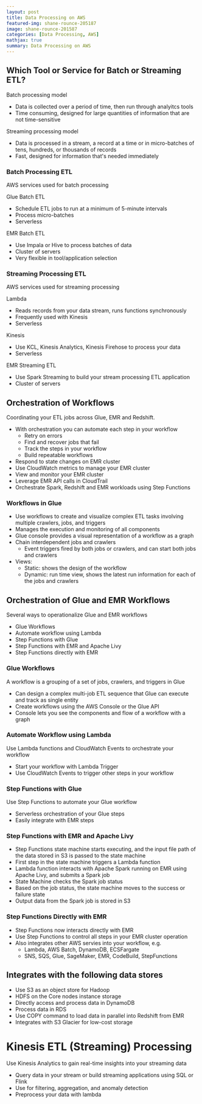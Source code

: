 ```yaml
---
layout: post
title: Data Processing on AWS
featured-img: shane-rounce-205187
image: shane-rounce-201587
categories: [Data Processing, AWS]
mathjax: true
summary: Data Processing on AWS
---
```



## Which Tool or Service for Batch or Streaming ETL?

Batch processing model
- Data is collected over a period of time, then run through analyitcs tools
- Time consuming, designed for large quantities of information that are not time-sensitive

Streaming processing model
- Data is processed in a stream, a record at a time or in micro-batches of tens, hundreds, or thousands of records
- Fast, designed for information that's needed immediately

### Batch Processing ETL

AWS services used for batch processing

Glue Batch ETL
- Schedule ETL jobs to run at a minimum of 5-minute intervals
- Process micro-batches
- Serverless

EMR Batch ETL
- Use Impala or Hive to process batches of data
- Cluster of servers
- Very flexible in tool/application selection

### Streaming Processing ETL

AWS services used for streaming processing

Lambda
- Reads records from your data stream, runs functions synchronously
- Frequently used with Kinesis
- Serverless

Kinesis
- Use KCL, Kinesis Analytics, Kinesis Firehose to process your data
- Serverless

EMR Streaming ETL
- Use Spark Streaming to build your stream processing ETL application
- Cluster of servers

## Orchestration of Workflows

Coordinating your ETL jobs across Glue, EMR and Redshift.
- With orchestration you can automate each step in your workflow
  - Retry on errors
  - Find and recover jobs that fail
  - Track the steps in your workflow
  - Build repeatable workflows
- Respond to state changes on EMR cluster
- Use CloudWatch metrics to manage your EMR cluster
- View and monitor your EMR cluster
- Leverage EMR API calls in CloudTrail
- Orchestrate Spark, Redshift and EMR workloads using Step Functions


### Workflows in Glue

- Use workflows to create and visualize complex ETL tasks involving multiple crawlers, jobs, and triggers
- Manages the execution and monitoring of all components
- Glue console provides a visual representation of a workflow as a graph
- Chain interdependent jobs and crawlers
  - Event triggers fired by both jobs or crawlers, and can start both jobs and crawlers
- Views:
  - Static: shows the design of the workflow
  - Dynamic: run time view, shows the latest run information for each of the jobs and crawlers

## Orchestration of Glue and EMR Workflows
Several ways to operationalize Glue and EMR workflows
- Glue Workflows
- Automate workflow using Lambda
- Step Functions with Glue
- Step Functions with EMR and Apache Livy
- Step Functions directly with EMR

### Glue Workflows

A workflow is a grouping of a set of jobs, crawlers, and triggers in Glue
- Can design a complex multi-job ETL sequence that Glue can execute and track as single entity
- Create workflows using the AWS Console or the Glue API
- Console lets you see the components and flow of a workflow with a graph

### Automate Workflow using Lambda

Use Lambda functions and CloudWatch Events to orchestrate your workflow
- Start your workflow with Lambda Trigger
- Use CloudWatch Events to trigger other steps in your workflow

### Step Functions with Glue

Use Step Functions to automate your Glue workflow
- Serverless orchestration of your Glue steps
- Easily integrate with EMR steps

### Step Functions with EMR and Apache Livy

- Step Functions state machine starts executing, and the input file path of the data stored in S3 is passed to the state machine
- First step in the state machine triggers a Lambda function
- Lambda function interacts with Apache Spark running on EMR using Apache Livy, and submits a Spark job
- State Machine checks the Spark job status
- Based on the job status, the state machine moves to the success or failure state
- Output data from the Spark job is stored in S3

### Step Functions Directly with EMR

- Step Functions now interacts directly with EMR
- Use Step Functions to control all steps in your EMR cluster operation
- Also integrates other AWS servies into your workflow, e.g.
  - Lambda, AWS Batch, DynamoDB, ECSFargate
  - SNS, SQS, Glue, SageMaker, EMR, CodeBuild, StepFunctions

## Integrates with the following data stores
- Use S3 as an object store for Hadoop
- HDFS on the Core nodes instance storage
- Directly access and process data in DynamoDB
- Process data in RDS
- Use COPY command to load data in parallel into Redshift from EMR
- Integrates with S3 Glacier for low-cost storage


# Kinesis ETL (Streaming) Processing
Use Kinesis Analytics to gain real-time insights into your streaming data
- Query data in your stream or build streaming applications using SQL or Flink
- Use for filtering, aggregation, and anomaly detection
- Preprocess your data with lambda
